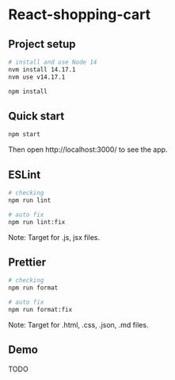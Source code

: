 # React-shopping-cart

## Project setup

```sh
# install and use Node 14
nvm install 14.17.1
nvm use v14.17.1

npm install
```

## Quick start

```sh
npm start
```

Then open http://localhost:3000/ to see the app.

## ESLint

```sh
# checking
npm run lint

# auto fix
npm run lint:fix
```

Note: Target for .js, jsx files.

## Prettier

```sh
# checking
npm run format

# auto fix
npm run format:fix
```

Note: Target for .html, .css, .json, .md files.

## Demo

TODO
